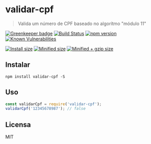 # validar-cpf

> Valida um número de CPF baseado no algorítmo "módulo 11"

[![Greenkeeper badge](https://badges.greenkeeper.io/guilhermehn/validar-cpf.svg)](https://greenkeeper.io/)
[![Build Status](https://travis-ci.org/guilhermehn/validar-cpf.svg?branch=master)](https://travis-ci.org/guilhermehn/validar-cpf)
[![npm version](https://badge.fury.io/js/validar-cpf.svg)](http://badge.fury.io/js/validar-cpf)
[![Known Vulnerabilities](https://snyk.io/test/github/guilhermehn/validar-cpf/badge.svg)](https://snyk.io/test/github/guilhermehn/validar-cpf)

[![Install size](https://badgen.net/packagephobia/install/validar-cpf)](https://badgen.net/packagephobia/install/validar-cpf)
[![Minified size](https://badgen.net/bundlephobia/min/validar-cpf)](https://badgen.net/bundlephobia/min/validar-cpf)
[![Minified + gzip size](https://badgen.net/bundlephobia/minzip/validar-cpf)](https://badgen.net/bundlephobia/minzip/validar-cpf)

## Instalar

`npm install validar-cpf -S`

## Uso

```js
const validarCpf = require('validar-cpf');
validarCpf('12345678987'); // false
```

## Licensa

MIT

